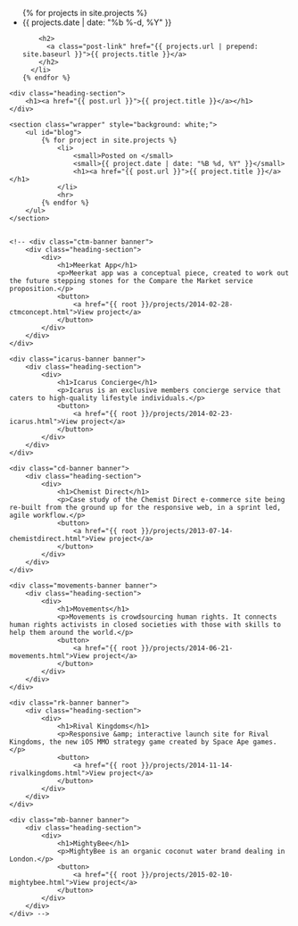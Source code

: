 ---
---

<ul class="post-list">
    {% for projects in site.projects %}
      <li>
        <span class="post-meta">{{ projects.date | date: "%b %-d, %Y" }}</span>

        <h2>
          <a class="post-link" href="{{ projects.url | prepend: site.baseurl }}">{{ projects.title }}</a>
        </h2>
      </li>
    {% endfor %}
  </ul>














<div id="projects">


	<div class="heading-section">
		<h1><a href="{{ post.url }}">{{ project.title }}</a></h1>
	</div>

	<section class="wrapper" style="background: white;">
		<ul id="blog">
			{% for project in site.projects %}
				<li>
					<small>Posted on </small>
					<small>{{ project.date | date: "%B %d, %Y" }}</small>
					<h1><a href="{{ post.url }}">{{ project.title }}</a></h1>
				</li>
				<hr>
		  	{% endfor %}
		</ul>
	</section>


	<!-- <div class="ctm-banner banner">
		<div class="heading-section">
			<div>
				<h1>Meerkat App</h1>
				<p>Meerkat app was a conceptual piece, created to work out the future stepping stones for the Compare the Market service proposition.</p>
				<button>
					<a href="{{ root }}/projects/2014-02-28-ctmconcept.html">View project</a>
				</button>
			</div>
		</div>
	</div>

	<div class="icarus-banner banner">
		<div class="heading-section">
			<div>
				<h1>Icarus Concierge</h1>
				<p>Icarus is an exclusive members concierge service that caters to high-quality lifestyle individuals.</p>
				<button>
					<a href="{{ root }}/projects/2014-02-23-icarus.html">View project</a>
				</button>
			</div>
		</div>
	</div>

	<div class="cd-banner banner">
		<div class="heading-section">
			<div>
				<h1>Chemist Direct</h1>
				<p>Case study of the Chemist Direct e-commerce site being re-built from the ground up for the responsive web, in a sprint led, agile workflow.</p>
				<button>
					<a href="{{ root }}/projects/2013-07-14-chemistdirect.html">View project</a>
				</button>
			</div>
		</div>
	</div>

	<div class="movements-banner banner">
		<div class="heading-section">
			<div>
				<h1>Movements</h1>
				<p>Movements is crowdsourcing human rights. It connects human rights activists in closed societies with those with skills to help them around the world.</p>
				<button>
					<a href="{{ root }}/projects/2014-06-21-movements.html">View project</a>
				</button>
			</div>
		</div>
	</div>

	<div class="rk-banner banner">
		<div class="heading-section">
			<div>
				<h1>Rival Kingdoms</h1>
				<p>Responsive &amp; interactive launch site for Rival Kingdoms, the new iOS MMO strategy game created by Space Ape games.</p>
				<button>
					<a href="{{ root }}/projects/2014-11-14-rivalkingdoms.html">View project</a>
				</button>
			</div>
		</div>
	</div>

	<div class="mb-banner banner">
		<div class="heading-section">
			<div>
				<h1>MightyBee</h1>
				<p>MightyBee is an organic coconut water brand dealing in London.</p>
				<button>
					<a href="{{ root }}/projects/2015-02-10-mightybee.html">View project</a>
				</button>
			</div>
		</div>
	</div> -->

</div>